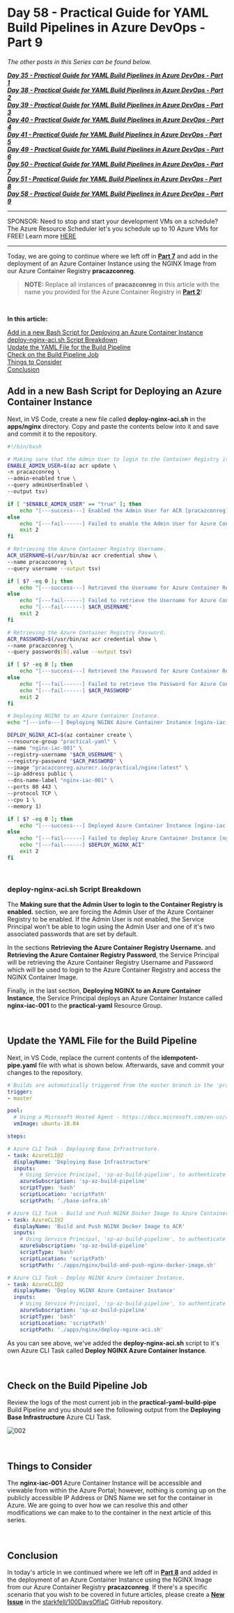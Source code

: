 # Day 58 - Practical Guide for YAML Build Pipelines in Azure DevOps - Part 9

*The other posts in this Series can be found below.*

***[Day 35 - Practical Guide for YAML Build Pipelines in Azure DevOps - Part 1](./day.35.building.a.practical.yaml.pipeline.part.1.md)***</br>
***[Day 38 - Practical Guide for YAML Build Pipelines in Azure DevOps - Part 2](./day.38.building.a.practical.yaml.pipeline.part.2.md)***</br>
***[Day 39 - Practical Guide for YAML Build Pipelines in Azure DevOps - Part 3](./day.39.building.a.practical.yaml.pipeline.part.3.md)***</br>
***[Day 40 - Practical Guide for YAML Build Pipelines in Azure DevOps - Part 4](./day.40.building.a.practical.yaml.pipeline.part.4.md)***</br>
***[Day 41 - Practical Guide for YAML Build Pipelines in Azure DevOps - Part 5](./day.41.building.a.practical.yaml.pipeline.part.5.md)***</br>
***[Day 49 - Practical Guide for YAML Build Pipelines in Azure DevOps - Part 6](./day.49.building.a.practical.yaml.pipeline.part.6.md)***</br>
***[Day 50 - Practical Guide for YAML Build Pipelines in Azure DevOps - Part 7](./day.50.building.a.practical.yaml.pipeline.part.7.md)***</br>
***[Day 51 - Practical Guide for YAML Build Pipelines in Azure DevOps - Part 8](./day.51.building.a.practical.yaml.pipeline.part.8.md)***</br>
***[Day 58 - Practical Guide for YAML Build Pipelines in Azure DevOps - Part 9](./day.58.building.a.practical.yaml.pipeline.part.9.md)***</br>

***
SPONSOR: Need to stop and start your development VMs on a schedule? The Azure Resource Scheduler let's you schedule up to 10 Azure VMs for FREE! Learn more [HERE](https://azuremarketplace.microsoft.com/en-us/marketplace/apps/lumagatena.resourcescheduler?tab=Overview)
***

Today, we are going to continue where we left off in **[Part 7](./day.51.building.a.practical.yaml.pipeline.part.8.md)** and add in the deployment of an Azure Container Instance using the NGINX Image from our Azure Container Registry **pracazconreg**.

> **NOTE:** Replace all instances of **pracazconreg** in this article with the name you provided for the Azure Container Registry in **[Part 2](./day.38.building.a.practical.yaml.pipeline.part.2.md)**!

</br>

**In this article:**

[Add in a new Bash Script for Deploying an Azure Container Instance](#add-in-a-new-bash-script-for-deploying-an-azure-container-instance)</br>
[deploy-nginx-aci.sh Script Breakdown](#deploy-nginx-acish-script-breakdown)</br>
[Update the YAML File for the Build Pipeline](#update-the-yaml-file-for-the-build-pipeline)</br>
[Check on the Build Pipeline Job](#check-on-the-build-pipeline-job)</br>
[Things to Consider](#things-to-consider)</br>
[Conclusion](#conclusion)</br>

## Add in a new Bash Script for Deploying an Azure Container Instance

Next, in VS Code, create a new file called **deploy-nginx-aci.sh** in the **apps/nginx** directory. Copy and paste the contents below into it and save and commit it to the repository.

```bash
#!/bin/bash

# Making sure that the Admin User to login to the Container Registry is enabled.
ENABLE_ADMIN_USER=$(az acr update \
-n pracazconreg \
--admin-enabled true \
--query adminUserEnabled \
--output tsv)

if [ "$ENABLE_ADMIN_USER" == "true" ]; then
    echo "[---success---] Enabled the Admin User for ACR [pracazconreg]. Status: $ENABLE_ADMIN_USER."
else
    echo "[---fail------] Failed to enable the Admin User for Azure Container Registry [pracazconreg]. Status: $ENABLE_ADMIN_USER."
    exit 2
fi

# Retrieving the Azure Container Registry Username.
ACR_USERNAME=$(/usr/bin/az acr credential show \
--name pracazconreg \
--query username --output tsv)

if [ $? -eq 0 ]; then
    echo "[---success---] Retrieved the Username for Azure Container Registry [pracazconreg]."
else
    echo "[---fail------] Failed to retrieve the Username for Azure Container Registry [pracazconreg]."
    echo "[---fail------] $ACR_USERNAME"
    exit 2
fi

# Retrieving the Azure Container Registry Password.
ACR_PASSWORD=$(/usr/bin/az acr credential show \
--name pracazconreg \
--query passwords[0].value --output tsv)

if [ $? -eq 0 ]; then
    echo "[---success---] Retrieved the Password for Azure Container Registry [pracazconreg]."
else
    echo "[---fail------] Failed to retrieve the Password for Azure Container Registry [pracazconreg]."
    echo "[---fail------] $ACR_PASSWORD"
    exit 2
fi

# Deploying NGINX to an Azure Container Instance.
echo "[---info---] Deploying NGINX Azure Container Instance [nginx-iac-001] in Resource Group [practical-yaml]."

DEPLOY_NGINX_ACI=$(az container create \
--resource-group "practical-yaml" \
--name "nginx-iac-001" \
--registry-username "$ACR_USERNAME" \
--registry-password "$ACR_PASSWORD" \
--image "pracazconreg.azurecr.io/practical/nginx:latest" \
--ip-address public \
--dns-name-label "nginx-iac-001" \
--ports 80 443 \
--protocol TCP \
--cpu 1 \
--memory 1)

if [ $? -eq 0 ]; then
    echo "[---success---] Deployed Azure Container Instance [nginx-iac-001] in Resource Group [practical-yaml]."
else
    echo "[---fail------] Failed to deploy Azure Container Instance [nginx-iac-001] in Resource Group [practical-yaml]."
    echo "[---fail------] $DEPLOY_NGINX_ACI"
    exit 2
fi
```

</br>

### deploy-nginx-aci.sh Script Breakdown

The **Making sure that the Admin User to login to the Container Registry is enabled.** section, we are forcing the Admin User of the Azure Container Registry to be enabled. If the Admin User is not enabled, the Service Principal won't be able to login using the Admin User and one of it's two associated passwords that are set by default.

In the sections **Retrieving the Azure Container Registry Username.** and **Retrieving the Azure Container Registry Password**, the Service Principal will be retrieving the Azure Container Registry Username and Password which will be used to login to the Azure Container Registry and access the NGINX Container Image.

Finally, in the last section, **Deploying NGINX to an Azure Container Instance**, the Service Principal deploys an Azure Container Instance called **nginx-iac-001** to the **practical-yaml** Resource Group.

</br>

## Update the YAML File for the Build Pipeline

Next, in VS Code, replace the current contents of the **idempotent-pipe.yaml** file with what is shown below. Afterwards, save and commit your changes to the repository.

```yaml
# Builds are automatically triggered from the master branch in the 'practical-yaml-build-pipe' Repo.
trigger:
- master

pool:
  # Using a Microsoft Hosted Agent - https://docs.microsoft.com/en-us/azure/devops/pipelines/agents/hosted?view=azure-devops
  vmImage: ubuntu-18.04

steps:

# Azure CLI Task - Deploying Base Infrastructure.
- task: AzureCLI@2
  displayName: 'Deploying Base Infrastructure'
  inputs:
    # Using Service Principal, 'sp-az-build-pipeline', to authenticate to the Azure Subscription.
    azureSubscription: 'sp-az-build-pipeline'
    scriptType: 'bash'
    scriptLocation: 'scriptPath'
    scriptPath: './base-infra.sh'

# Azure CLI Task - Build and Push NGINX Docker Image to Azure Container Registry.
- task: AzureCLI@2
  displayName: 'Build and Push NGINX Docker Image to ACR'
  inputs:
    # Using Service Principal, 'sp-az-build-pipeline', to authenticate to the Azure Subscription.
    azureSubscription: 'sp-az-build-pipeline'
    scriptType: 'bash'
    scriptLocation: 'scriptPath'
    scriptPath: './apps/nginx/build-and-push-nginx-docker-image.sh'

# Azure CLI Task - Deploy NGINX Azure Container Instance.
- task: AzureCLI@2
  displayName: 'Deploy NGINX Azure Container Instance'
  inputs:
    # Using Service Principal, 'sp-az-build-pipeline', to authenticate to the Azure Subscription.
    azureSubscription: 'sp-az-build-pipeline'
    scriptType: 'bash'
    scriptLocation: 'scriptPath'
    scriptPath: './apps/nginx/deploy-nginx-aci.sh'
```

As you can see above, we've added the **deploy-nginx-aci.sh** script to it's own Azure CLI Task called **Deploy NGINX Azure Container Instance**.

</br>

## Check on the Build Pipeline Job

Review the logs of the most current job in the **practical-yaml-build-pipe** Build Pipeline and you should see the following output from the **Deploying Base Infrastructure** Azure CLI Task.

![002](../images/day58/day.58.building.a.practical.yaml.pipeline.part.9.001.png)

</br>

## Things to Consider

The **nginx-iac-001** Azure Container Instance will be accessible and viewable from within the Azure Portal; however, nothing is coming up on the publicly accessible IP Address or DNS Name we set for the container in Azure. We are going to over how we can resolve this and other modifications we can make to to the container in the next article of this series.

</br>

## Conclusion

In today's article in we continued where we left off in **[Part 8](./day.51.building.a.practical.yaml.pipeline.part.8.md)** and added in the deployment of an Azure Container Instance using the NGINX Image from our Azure Container Registry **pracazconreg**. If there's a specific scenario that you wish to be covered in future articles, please create a **[New Issue](https://github.com/starkfell/100DaysOfIaC/issues)** in the [starkfell/100DaysOfIaC](https://github.com/starkfell/100DaysOfIaC/) GitHub repository.
